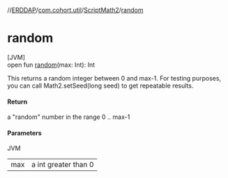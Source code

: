 //[ERDDAP](../../../index.md)/[com.cohort.util](../index.md)/[ScriptMath2](index.md)/[random](random.md)

# random

[JVM]\
open fun [random](random.md)(max: Int): Int

This returns a random integer between 0 and max-1. For testing purposes, you can call Math2.setSeed(long seed) to get repeatable results.

#### Return

a &quot;random&quot; number in the range 0 .. max-1

#### Parameters

JVM

| | |
|---|---|
| max | a int greater than 0 |